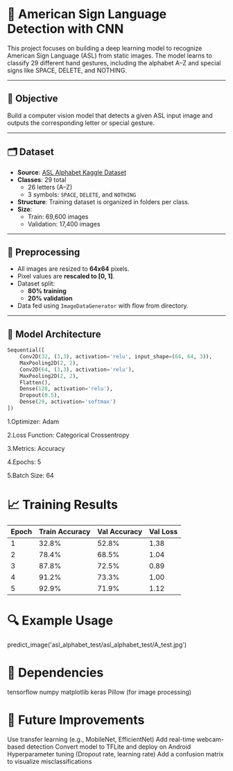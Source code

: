# 🤟 American Sign Language Detection with CNN

This project focuses on building a deep learning model to recognize American Sign Language (ASL) from static images. The model learns to classify 29 different hand gestures, including the alphabet A–Z and special signs like SPACE, DELETE, and NOTHING.

---

## 🎯 Objective

Build a computer vision model that detects a given ASL input image and outputs the corresponding letter or special gesture.

---

## 🗂️ Dataset

- **Source**: [ASL Alphabet Kaggle Dataset](https://www.kaggle.com/datasets/grassknoted/asl-alphabet)
- **Classes**: 29 total
  - 26 letters (A–Z)
  - 3 symbols: `SPACE`, `DELETE`, and `NOTHING`
- **Structure**: Training dataset is organized in folders per class.
- **Size**: 
  - Train: 69,600 images
  - Validation: 17,400 images

---

## 🧪 Preprocessing

- All images are resized to **64x64** pixels.
- Pixel values are **rescaled to [0, 1]**.
- Dataset split:
  - **80% training**
  - **20% validation**
- Data fed using `ImageDataGenerator` with flow from directory.

---

## 🧠 Model Architecture

```python
Sequential([
    Conv2D(32, (3,3), activation='relu', input_shape=(64, 64, 3)),
    MaxPooling2D(2, 2),
    Conv2D(64, (3,3), activation='relu'),
    MaxPooling2D(2, 2),
    Flatten(),
    Dense(128, activation='relu'),
    Dropout(0.5),
    Dense(29, activation='softmax')
])
```
1.Optimizer: Adam

2.Loss Function: Categorical Crossentropy

3.Metrics: Accuracy

4.Epochs: 5

5.Batch Size: 64

# 📈 Training Results
| Epoch | Train Accuracy | Val Accuracy | Val Loss |
| ----- | -------------- | ------------ | -------- |
| 1     | 32.8%          | 52.8%        | 1.38     |
| 2     | 78.4%          | 68.5%        | 1.04     |
| 3     | 87.8%          | 72.5%        | 0.89     |
| 4     | 91.2%          | 73.3%        | 1.00     |
| 5     | 92.9%          | 71.9%        | 1.12     |


# 🔍 Example Usage 

predict_image('asl_alphabet_test/asl_alphabet_test/A_test.jpg')

# 🧱 Dependencies

tensorflow
numpy
matplotlib
keras
Pillow (for image processing)

# 🚀 Future Improvements
Use transfer learning (e.g., MobileNet, EfficientNet)
Add real-time webcam-based detection
Convert model to TFLite and deploy on Android
Hyperparameter tuning (Dropout rate, learning rate)
Add a confusion matrix to visualize misclassifications




